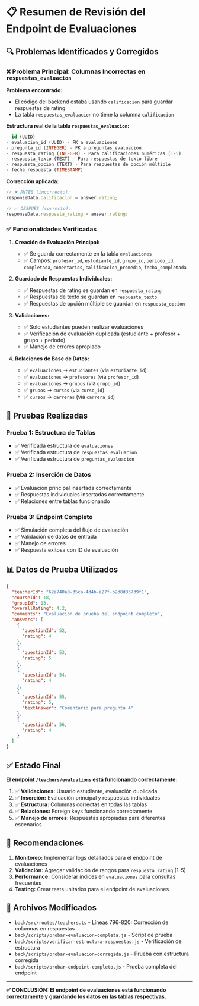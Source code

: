 # 📋 Resumen de Revisión del Endpoint de Evaluaciones

## 🔍 Problemas Identificados y Corregidos

### ❌ **Problema Principal: Columnas Incorrectas en `respuestas_evaluacion`**

**Problema encontrado:**
- El código del backend estaba usando `calificacion` para guardar respuestas de rating
- La tabla `respuestas_evaluacion` no tiene la columna `calificacion`

**Estructura real de la tabla `respuestas_evaluacion`:**
```sql
- id (UUID)
- evaluacion_id (UUID) - FK a evaluaciones
- pregunta_id (INTEGER) - FK a preguntas_evaluacion
- respuesta_rating (INTEGER) - Para calificaciones numéricas (1-5)
- respuesta_texto (TEXT) - Para respuestas de texto libre
- respuesta_opcion (TEXT) - Para respuestas de opción múltiple
- fecha_respuesta (TIMESTAMP)
```

**Corrección aplicada:**
```typescript
// ❌ ANTES (incorrecto):
responseData.calificacion = answer.rating;

// ✅ DESPUÉS (correcto):
responseData.respuesta_rating = answer.rating;
```

### ✅ **Funcionalidades Verificadas**

1. **Creación de Evaluación Principal:**
   - ✅ Se guarda correctamente en la tabla `evaluaciones`
   - ✅ Campos: `profesor_id`, `estudiante_id`, `grupo_id`, `periodo_id`, `completada`, `comentarios`, `calificacion_promedio`, `fecha_completada`

2. **Guardado de Respuestas Individuales:**
   - ✅ Respuestas de rating se guardan en `respuesta_rating`
   - ✅ Respuestas de texto se guardan en `respuesta_texto`
   - ✅ Respuestas de opción múltiple se guardan en `respuesta_opcion`

3. **Validaciones:**
   - ✅ Solo estudiantes pueden realizar evaluaciones
   - ✅ Verificación de evaluación duplicada (estudiante + profesor + grupo + período)
   - ✅ Manejo de errores apropiado

4. **Relaciones de Base de Datos:**
   - ✅ `evaluaciones` → `estudiantes` (via `estudiante_id`)
   - ✅ `evaluaciones` → `profesores` (via `profesor_id`)
   - ✅ `evaluaciones` → `grupos` (via `grupo_id`)
   - ✅ `grupos` → `cursos` (via `curso_id`)
   - ✅ `cursos` → `carreras` (via `carrera_id`)

## 🧪 Pruebas Realizadas

### **Prueba 1: Estructura de Tablas**
- ✅ Verificada estructura de `evaluaciones`
- ✅ Verificada estructura de `respuestas_evaluacion`
- ✅ Verificada estructura de `preguntas_evaluacion`

### **Prueba 2: Inserción de Datos**
- ✅ Evaluación principal insertada correctamente
- ✅ Respuestas individuales insertadas correctamente
- ✅ Relaciones entre tablas funcionando

### **Prueba 3: Endpoint Completo**
- ✅ Simulación completa del flujo de evaluación
- ✅ Validación de datos de entrada
- ✅ Manejo de errores
- ✅ Respuesta exitosa con ID de evaluación

## 📊 Datos de Prueba Utilizados

```json
{
  "teacherId": "62a740a0-35ca-4d4b-a27f-b2d8d33739f1",
  "courseId": 18,
  "groupId": 13,
  "overallRating": 4.2,
  "comments": "Evaluación de prueba del endpoint completo",
  "answers": [
    {
      "questionId": 52,
      "rating": 4
    },
    {
      "questionId": 53,
      "rating": 5
    },
    {
      "questionId": 54,
      "rating": 4
    },
    {
      "questionId": 55,
      "rating": 5,
      "textAnswer": "Comentario para pregunta 4"
    },
    {
      "questionId": 56,
      "rating": 4
    }
  ]
}
```

## ✅ Estado Final

**El endpoint `/teachers/evaluations` está funcionando correctamente:**

1. ✅ **Validaciones:** Usuario estudiante, evaluación duplicada
2. ✅ **Inserción:** Evaluación principal y respuestas individuales
3. ✅ **Estructura:** Columnas correctas en todas las tablas
4. ✅ **Relaciones:** Foreign keys funcionando correctamente
5. ✅ **Manejo de errores:** Respuestas apropiadas para diferentes escenarios

## 🎯 Recomendaciones

1. **Monitoreo:** Implementar logs detallados para el endpoint de evaluaciones
2. **Validación:** Agregar validación de rangos para `respuesta_rating` (1-5)
3. **Performance:** Considerar índices en `evaluaciones` para consultas frecuentes
4. **Testing:** Crear tests unitarios para el endpoint de evaluaciones

## 📝 Archivos Modificados

- `back/src/routes/teachers.ts` - Líneas 796-820: Corrección de columnas en respuestas
- `back/scripts/probar-evaluacion-completa.js` - Script de prueba
- `back/scripts/verificar-estructura-respuestas.js` - Verificación de estructura
- `back/scripts/probar-evaluacion-corregida.js` - Prueba con estructura corregida
- `back/scripts/probar-endpoint-completo.js` - Prueba completa del endpoint

---

**✅ CONCLUSIÓN: El endpoint de evaluaciones está funcionando correctamente y guardando los datos en las tablas respectivas.**



